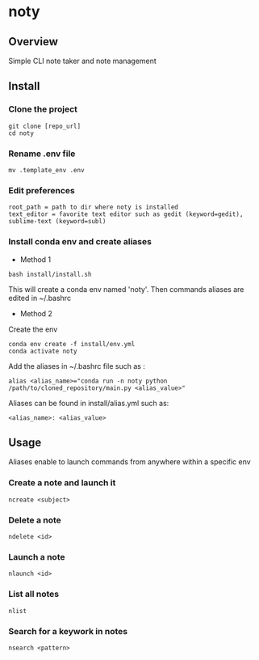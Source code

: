 # noty

## Overview
Simple CLI note taker and note management 

## Install

### Clone the project
```
git clone [repo_url]
cd noty
```

### Rename .env file
```
mv .template_env .env
```

### Edit preferences
```
root_path = path to dir where noty is installed  
text_editor = favorite text editor such as gedit (keyword=gedit), sublime-text (keyword=subl)
```

### Install conda env and create aliases
- Method 1
```
bash install/install.sh 
```

This will create a conda env named 'noty'. Then commands aliases are edited in ~/.bashrc  

- Method 2  

Create the env
```
conda env create -f install/env.yml
conda activate noty
```

Add the aliases in ~/.bashrc file such as :  
```
alias <alias_name>="conda run -n noty python /path/to/cloned_repository/main.py <alias_value>"
```

Aliases can be found in install/alias.yml such as:
```
<alias_name>: <alias_value>
```

## Usage
Aliases enable to launch commands from anywhere within a specific env

### Create a note and launch it
```
ncreate <subject>
```

### Delete a note
```
ndelete <id>
```

### Launch a note
```
nlaunch <id>
```

### List all notes
```
nlist
```

### Search for a keywork in notes
```
nsearch <pattern>
```

